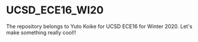 # UCSD_ECE16_WI20
The repository belongs to Yuto Koike for UCSD ECE16 for Winter 2020.
Let's make something really cool!!
